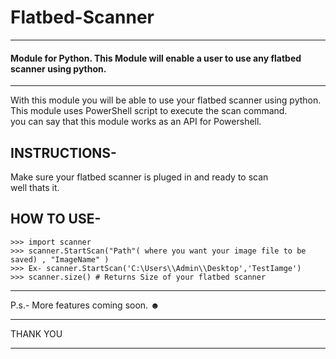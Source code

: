 # Flatbed-Scanner


--------------------------------------------------------------------------------------------------- 
   #### Module for Python. This Module will enable a user to use any flatbed scanner using python.

--------------------------------------------------------------------------------------------------- 


With this module you will be able to use your flatbed scanner using python.                       
This module uses PowerShell script to execute the scan command.                          
you can say that this module works as an API for Powershell.                


## INSTRUCTIONS-

Make sure your flatbed scanner is pluged in and ready to scan                                                  
well thats it.


## HOW TO USE-
    ‎>>> import scanner                                                   
    ‎>>> scanner.StartScan("Path"( where you want your image file to be saved) , "ImageName" )                     
    ‎>>> Ex- scanner.StartScan('C:\Users\\Admin\\Desktop','TestIamge') 
    ‎>>> scanner.size() # Returns Size of your flatbed scanner



---------------------------------------------------------------------------------------------------

P.s.- More features coming soon. ☻

---------------------------------------------------------------------------------------------------


 THANK YOU

---------------------------------------------------------------------------------------------------
